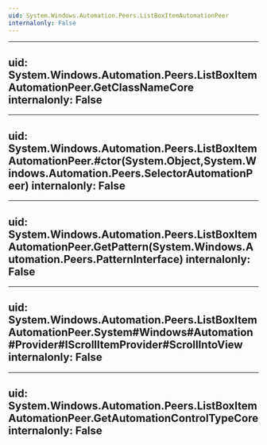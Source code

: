 ```yaml
---
uid: System.Windows.Automation.Peers.ListBoxItemAutomationPeer
internalonly: False
---
```


---
uid: System.Windows.Automation.Peers.ListBoxItemAutomationPeer.GetClassNameCore
internalonly: False
---

---
uid: System.Windows.Automation.Peers.ListBoxItemAutomationPeer.#ctor(System.Object,System.Windows.Automation.Peers.SelectorAutomationPeer)
internalonly: False
---

---
uid: System.Windows.Automation.Peers.ListBoxItemAutomationPeer.GetPattern(System.Windows.Automation.Peers.PatternInterface)
internalonly: False
---

---
uid: System.Windows.Automation.Peers.ListBoxItemAutomationPeer.System#Windows#Automation#Provider#IScrollItemProvider#ScrollIntoView
internalonly: False
---

---
uid: System.Windows.Automation.Peers.ListBoxItemAutomationPeer.GetAutomationControlTypeCore
internalonly: False
---
